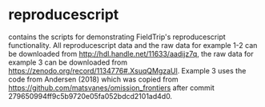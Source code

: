 # reproducescript
contains the scripts for demonstrating FieldTrip's reproducescript functionality. 
All reproducescript data and the raw data for example 1-2 can be downloaded from http://hdl.handle.net/11633/aadijz7q, 
the raw data for example 3 can be downloaded from https://zenodo.org/record/1134776#.XsuqQMgzaUl. 
Example 3 uses the code from Andersen (2018) which was copied from https://github.com/matsvanes/omission_frontiers after commit 279650994ff9c5b9720e05fa052bdcd2101ad4d0.
